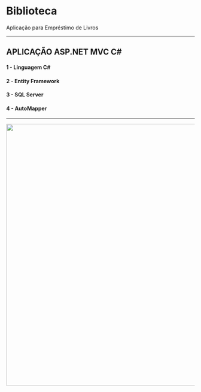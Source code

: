 # Biblioteca
Aplicação para Empréstimo de Livros

----------------------------------------------------------------------------------------------------

## APLICAÇÃO ASP.NET MVC C#

#### 1 - Linguagem C#
#### 2 - Entity Framework
#### 3 - SQL Server
#### 4 - AutoMapper

----------------------------------------------------------------------------------------------------

<div align-"center">
  <img src="" width="700px" />
</div>